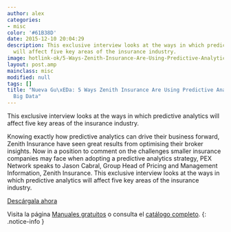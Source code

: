 ```yaml
---
author: alex
categories:
- misc
color: '#61B38D'
date: 2015-12-10 20:04:29
description: This exclusive interview looks at the ways in which predictive analytics
  will affect five key areas of the insurance industry.
image: hotlink-ok/5-Ways-Zenith-Insurance-Are-Using-Predictive-Analytics-to-Leverage-BigData.jpg
layout: post.amp
mainclass: misc
modified: null
tags: []
title: "Nueva Gu\xEDa: 5 Ways Zenith Insurance Are Using Predictive Analytics to Leverage
  Big Data"
---
```


<figure>
<a href="http://elbauldelprogramador.tradepub.com/c/pubRD.mpl?sr=oc&_t=oc:&qf=w_iqpc83"><amp-img on="tap:lightbox1" role="button" tabindex="0" layout="responsive" src="/img/5-Ways-Zenith-Insurance-Are-Using-Predictive-Analytics-to-Leverage-BigData2.jpg" title="{{ page.title }}" alt="{{ page.title }}" width="194px" height="259px" /></a>
</figure>

This exclusive interview looks at the ways in which predictive analytics will affect five key areas of the insurance industry.

<!--more-->

Knowing exactly how predictive analytics can drive their business forward, Zenith Insurance have seen great results from optimising their broker insights. Now in a position to comment on the challenges smaller insurance companies may face when adopting a predictive analytics strategy, PEX Network speaks to Jason Cabral, Group Head of Pricing and Management Information, Zenith Insurance. This exclusive interview looks at the ways in which predictive analytics will affect five key areas of the insurance industry.

<div class="button-post">
<a href="http://elbauldelprogramador.tradepub.com/c/pubRD.mpl?sr=oc&_t=oc:&qf=w_iqpc83" target="_blank">Descárgala ahora</a>
</div>

Visita la página [Manuales gratuitos][1] o consulta el [catálogo completo][2].
{: .notice-info }

[1]: https://elbauldelprogramador.com/manuales-gratuitos/
[2]: http://elbauldelprogramador.tradepub.com/category/information-technology/1207/ "Catálogo completo de Guías gratuítas "